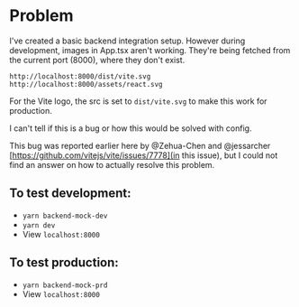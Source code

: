 # Problem

I've created a basic backend integration setup. However during development, images in App.tsx aren't working. They're being fetched from the current port (8000), where they don't exist.

`http://localhost:8000/dist/vite.svg`
`http://localhost:8000/assets/react.svg`

For the Vite logo, the src is set to `dist/vite.svg` to make this work for production.

I can't tell if this is a bug or how this would be solved with config.

This bug was reported earlier here by @Zehua-Chen and @jessarcher [https://github.com/vitejs/vite/issues/7778](in this issue), but I could not find an answer on how to actually resolve this problem.

## To test development:

- `yarn backend-mock-dev`
- `yarn dev`
- View `localhost:8000`

## To test production:

- `yarn backend-mock-prd`
- View `localhost:8000`
